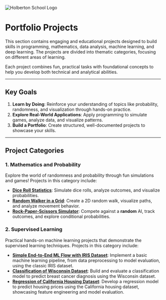 ![Holberton School Logo](https://cdn.prod.website-files.com/6105315644a26f77912a1ada/63eea844ae4e3022154e2878_Holberton.png)

# Portfolio Projects   

This section contains engaging and educational projects designed to build skills in programming, mathematics, data analysis, machine learning, and deep learning. The projects are divided into thematic categories, focusing on different areas of learning.  

Each project combines fun, practical tasks with foundational concepts to help you develop both technical and analytical abilities.  

---

## **Key Goals**  
1. **Learn by Doing**: Reinforce your understanding of topics like probability, randomness, and visualization through hands-on practice.  
2. **Explore Real-World Applications**: Apply programming to simulate games, analyze data, and visualize patterns.  
3. **Build a Portfolio**: Create structured, well-documented projects to showcase your skills.  

---

## **Project Categories**  

### 1. **Mathematics and Probability**  
Explore the world of randomness and probability through fun simulations and games! Projects in this category include:  
- **[Dice Roll Statistics](math_projects/DiceRoll.md)**: Simulate dice rolls, analyze outcomes, and visualize probabilities.  
- **[Random Walker in a Grid](math_projects/RandomWalker.md)**: Create a 2D random walk, visualize paths, and analyze movement behavior.  
- **[Rock-Paper-Scissors Simulator](math_projects/RockPaperScissor.md)**: Compete against a **random** AI, track outcomes, and explore conditional probabilities.  

### 2. **Supervised Learning**  
Practical hands-on machine learning projects that demonstrate the supervised learning techniques. Projects in this category include:  
- **[Simple End-to-End ML Flow with IRIS Dataset](supervised_learning/End%20to%20End%20ML%20Workflow.ipynb)**: Implement a basic machine learning pipeline, from data preprocessing to model evaluation, using the classic IRIS dataset.  
- **[Classification of Wisconsin Dataset](supervised_learning/Complete%20Classification%20Wisconsin.ipynb)**: Build and evaluate a classification model to predict breast cancer diagnosis using the Wisconsin dataset.  
- **[Regression of California Housing Dataset](supervised_learning/Price%20Prediction%20Analysis%20using%20California%20Housing%20Dataset.ipynb)**: Develop a regression model to predict housing prices using the California housing dataset, showcasing feature engineering and model evaluation.  


